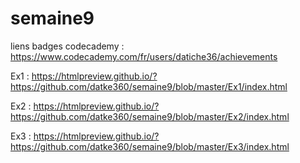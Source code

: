 # semaine9

liens badges codecademy : https://www.codecademy.com/fr/users/datiche36/achievements

Ex1 : https://htmlpreview.github.io/?https://github.com/datke360/semaine9/blob/master/Ex1/index.html

Ex2 : https://htmlpreview.github.io/?https://github.com/datke360/semaine9/blob/master/Ex2/index.html

Ex3 : https://htmlpreview.github.io/?https://github.com/datke360/semaine9/blob/master/Ex3/index.html

